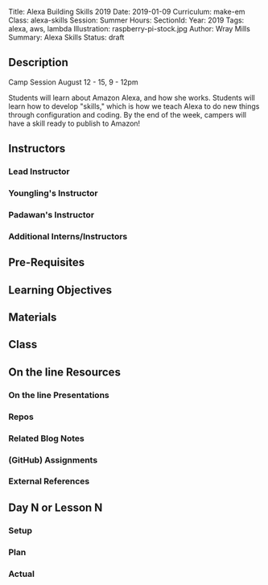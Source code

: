 Title: Alexa Building Skills 2019
Date: 2019-01-09
Curriculum: make-em
Class: alexa-skills
Session: Summer
Hours:
SectionId:
Year: 2019
Tags: alexa, aws, lambda
Illustration: raspberry-pi-stock.jpg
Author: Wray Mills 
Summary: Alexa Skills
Status: draft

## Description

Camp Session
August 12 - 15, 9 - 12pm

Students will learn about Amazon Alexa, and how she works. Students will learn how to develop "skills," which is how we teach Alexa to do new things through configuration and coding. By the end of the week, campers will have a skill ready to publish to Amazon! 

## Instructors

### Lead Instructor

### Youngling's Instructor

### Padawan's Instructor

### Additional Interns/Instructors

## Pre-Requisites

## Learning Objectives

## Materials

## Class

## On the line Resources

### On the line Presentations

### Repos

### Related Blog Notes

### (GitHub) Assignments

### External References

## Day N or Lesson N

### Setup

### Plan

### Actual

